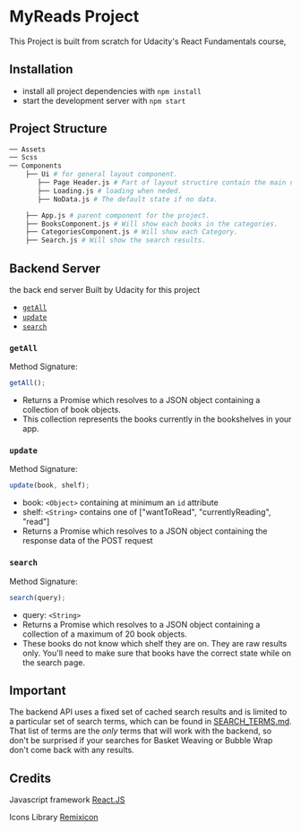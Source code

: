# MyReads Project

This Project is built from scratch for Udacity's React Fundamentals course, 

## Installation

- install all project dependencies with `npm install`
- start the development server with `npm start`

## Project Structure

```bash
── Assets
── Scss
── Components
    ├── Ui # for general layout component.
       ├── Page Header.js # Part of layout structire contain the main navigation links.
       ├── Loading.js # loading when neded.
       ├── NoData.js # The default state if no data.

    ├── App.js # parent component for the project.
    ├── BooksComponent.js # Will show each books in the categories.
    ├── CategoriesComponent.js # Will show each Category.
    ├── Search.js # Will show the search results.

```


## Backend Server

the back end server Built by Udacity for this project 

- [`getAll`](#getall)
- [`update`](#update)
- [`search`](#search)

### `getAll`

Method Signature:

```js
getAll();
```

- Returns a Promise which resolves to a JSON object containing a collection of book objects.
- This collection represents the books currently in the bookshelves in your app.

### `update`

Method Signature:

```js
update(book, shelf);
```

- book: `<Object>` containing at minimum an `id` attribute
- shelf: `<String>` contains one of ["wantToRead", "currentlyReading", "read"]
- Returns a Promise which resolves to a JSON object containing the response data of the POST request

### `search`

Method Signature:

```js
search(query);
```

- query: `<String>`
- Returns a Promise which resolves to a JSON object containing a collection of a maximum of 20 book objects.
- These books do not know which shelf they are on. They are raw results only. You'll need to make sure that books have the correct state while on the search page.

## Important

The backend API uses a fixed set of cached search results and is limited to a particular set of search terms, which can be found in [SEARCH_TERMS.md](SEARCH_TERMS.md). That list of terms are the _only_ terms that will work with the backend, so don't be surprised if your searches for Basket Weaving or Bubble Wrap don't come back with any results.


## Credits

Javascript framework
[React.JS](https://reactjs.org/)

Icons Library
[Remixicon](https://remixicon.com/)